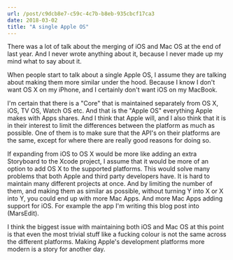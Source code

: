 ```yaml
---
url: /post/c9dcb8e7-c59c-4c7b-b8eb-935cbcf17ca3
date: 2018-03-02
title: "A single Apple OS"
---
```




There was a lot of talk about the merging of iOS and Mac OS at the end of last year. And I never wrote anything about it, because I never made up my mind what to say about it. 



When people start to talk about a single Apple OS, I assume they are talking about making them more similar under the hood. Because I know I don't want OS X on my iPhone, and I certainly don't want iOS on my MacBook.



I'm certain that there is a "Core" that is maintained separately from OS X, iOS, TV OS, Watch OS etc. And that is the "Apple OS" everything Apple makes with Apps shares. And I think that Apple will, and I also think that it is in their interest to limit the differences between the platform as much as possible. One of them is to make sure that the API's on their platforms are the same, except for where there are really good reasons for doing so. 



If expanding from iOS to OS X would be more like adding an extra Storyboard to the Xcode project, I assume that it would be more of an option to add OS X to the supported platforms. This would solve many problems that both Apple and third party developers have. It is hard to maintain many different projects at once. And by limiting the number of them, and making them as similar as possible, without turning Y into X or X into Y, you could end up with more Mac Apps. And more Mac Apps adding support for iOS. For example the app I'm writing this blog post into (MarsEdit). 



I think the biggest issue with maintaining both iOS and Mac OS at this point is that even the most trivial stuff like a fucking colour is not the same across the different platforms. Making Apple's development platforms more modern is a story for another day. 
